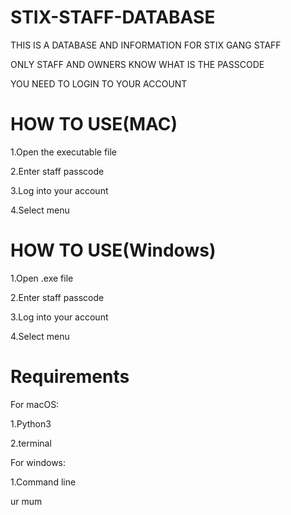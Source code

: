 # STIX-STAFF-DATABASE

THIS IS A DATABASE AND INFORMATION FOR STIX GANG STAFF

ONLY STAFF AND OWNERS KNOW WHAT IS THE PASSCODE

YOU NEED TO LOGIN TO YOUR ACCOUNT


# HOW TO USE(MAC)

1.Open the executable file

2.Enter staff passcode

3.Log into your account

4.Select menu

# HOW TO USE(Windows)

1.Open .exe file

2.Enter staff passcode

3.Log into your account

4.Select menu
# Requirements

For macOS:

1.Python3

2.terminal

For windows:

1.Command line






































ur mum
